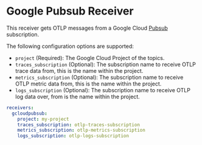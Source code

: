 # Google Pubsub Receiver

This receiver gets OTLP messages from a Google Cloud [Pubsub](https://cloud.google.com/pubsub) subscription.

The following configuration options are supported:

* `project` (Required): The Google Cloud Project of the topics.
* `traces_subscription` (Optional): The subscription name to receive OTLP trace data from, this is the name within the project.
* `metrics_subscription` (Optional): The subscription name to receive OTLP metric data from, this is the name within the project.
* `logs_subscription` (Optional): The subscription name to receive OTLP log data over, from is the name within the project.

```yaml
receivers:
  gcloudpubsub:
    project: my-project
    traces_subscription: otlp-traces-subscription
    metrics_subscription: otlp-metrics-subscription
    logs_subscription: otlp-logs-subscription
```


